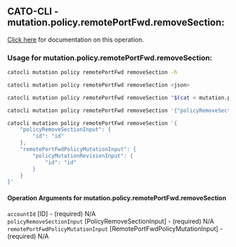 
## CATO-CLI - mutation.policy.remotePortFwd.removeSection:
[Click here](https://api.catonetworks.com/documentation/#mutation-mutation.policy.remotePortFwd.removeSection) for documentation on this operation.

### Usage for mutation.policy.remotePortFwd.removeSection:

```bash
catocli mutation policy remotePortFwd removeSection -h

catocli mutation policy remotePortFwd removeSection <json>

catocli mutation policy remotePortFwd removeSection "$(cat < mutation.policy.remotePortFwd.removeSection.json)"

catocli mutation policy remotePortFwd removeSection '{"policyRemoveSectionInput":{"id":"id"},"remotePortFwdPolicyMutationInput":{"policyMutationRevisionInput":{"id":"id"}}}'

catocli mutation policy remotePortFwd removeSection '{
    "policyRemoveSectionInput": {
        "id": "id"
    },
    "remotePortFwdPolicyMutationInput": {
        "policyMutationRevisionInput": {
            "id": "id"
        }
    }
}'
```

#### Operation Arguments for mutation.policy.remotePortFwd.removeSection ####

`accountId` [ID] - (required) N/A    
`policyRemoveSectionInput` [PolicyRemoveSectionInput] - (required) N/A    
`remotePortFwdPolicyMutationInput` [RemotePortFwdPolicyMutationInput] - (required) N/A    
